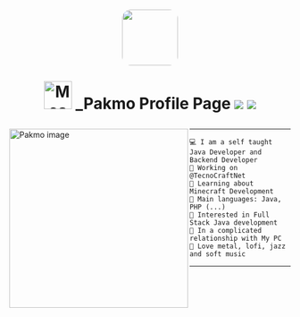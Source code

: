 <h1 align="center" >
<img src="https://minepic.org/avatar/_Pakmo" style="border-radius: 16px; padding-bottom: 0px" width="100" height="100" >

<img src="https://i.imgur.com/veZrcC7.gif" alt="Meaow" width="50" /> _Pakmo Profile Page 
<img src="https://komarev.com/ghpvc/?username=Pakmo&color=ff69b4">
<img src="https://readme-typing-svg.herokuapp.com?font=Helvetica+Neue&pause=1000&color=C3C3C3&width=435&lines=I'm+Java+Developer;I'm+Bot+Developer;I'm+Backend+Developer"/>
</h1>

<img align="left" src="https://image-placeholder.com/images/actual-size/320x320.png" alt="Pakmo image" width="320" height="320" />
<hr>

```
💻 I am a self taught Java Developer and Backend Developer
🔭 Working on @TecnoCraftNet
🌱 Learning about Minecraft Development
🌟 Main languages: Java, PHP (...)
🚩 Interested in Full Stack Java development
💖 In a complicated relationship with My PC
🎵 Love metal, lofi, jazz and soft music
```
<hr>
